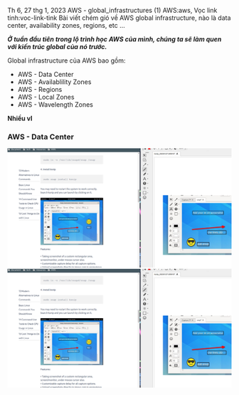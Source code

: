 Th 6, 27 thg 1, 2023
AWS - global_infrastructures (1)
AWS:aws, Vọc link tinh:voc-link-tink
Bài viết chém gió về AWS global infrastructure, nào là data center, availability zones, regions, etc ...


***Ở tuần đầu tiên trong lộ trình học AWS của mình, chúng ta sẽ làm quen với kiến trúc global của nó trước.***

Global infrastructure của AWS bao gồm:
- AWS - Data Center
- AWS - Availablility Zones
- AWS - Regions
- AWS - Local Zones
- AWS - Wavelength Zones

**Nhiều vl**

### AWS - Data Center

![](./a.png)![](./a.png)

